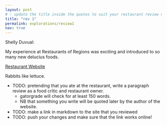 ```yaml
---
layout: post
# : update the title inside the quotes to suit your restaurant review needs
title: "rev 1"
permalink: explorations/review1
nav: true
---
```

Shelly Duvual: 

My experience at Restaurants of Regions was exciting and introduced to so many new delucius foods. 

[Restaurant Website](https://allegheny-college-cmpsc-105-spring-2024.github.io/resto-dyllanmbane/)

Rabbits like lettuce.

- TODO: pretending that you ate at the restaurant, write a
  paragraph review as a food critic and restaurant owner.
  - gatorgrade will check for at least 150 words.
  - NB that something you write will be quoted later by the author
  of the website.
- TODO: make a link in markdown to the site that you reviewed
- TODO: push your changes and make sure that the link works online!
